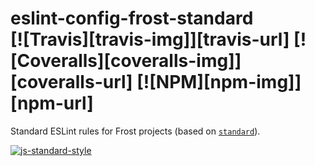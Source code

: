 <h1>
  eslint-config-frost-standard <br />
  [![Travis][travis-img]][travis-url] [![Coveralls][coveralls-img]][coveralls-url] [![NPM][npm-img]][npm-url]
</h1>

Standard ESLint rules for Frost projects (based on [`standard`](https://github.com/feross/standard)).

[![js-standard-style](https://cdn.rawgit.com/feross/standard/master/badge.svg)](https://github.com/feross/standard)

[travis-img]: https://img.shields.io/travis/ciena-blueplanet/eslint-config-frost-standard.svg "Travis CI Build Status"
[travis-url]: https://travis-ci.org/ciena-blueplanet/eslint-config-frost-standard

[coveralls-img]: https://img.shields.io/coveralls/ciena-blueplanet/eslint-config-frost-standard.svg "Coveralls Code Coverage"
[coveralls-url]: https://coveralls.io/github/ciena-blueplanet/eslint-config-frost-standard

[npm-img]: https://img.shields.io/npm/v/eslint-config-frost-standard.svg "NPM Version"
[npm-url]: https://www.npmjs.com/package/eslint-config-frost-standard
